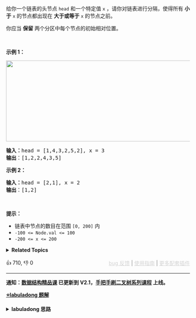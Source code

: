 <p>给你一个链表的头节点 <code>head</code> 和一个特定值<em> </em><code>x</code> ，请你对链表进行分隔，使得所有 <strong>小于</strong> <code>x</code> 的节点都出现在 <strong>大于或等于</strong> <code>x</code> 的节点之前。</p>

<p>你应当 <strong>保留</strong> 两个分区中每个节点的初始相对位置。</p>

<p>&nbsp;</p>

<p><strong>示例 1：</strong></p> 
<img alt="" src="https://assets.leetcode.com/uploads/2021/01/04/partition.jpg" style="width: 662px; height: 222px;" /> 
<pre>
<strong>输入：</strong>head = [1,4,3,2,5,2], x = 3
<strong>输出</strong>：[1,2,2,4,3,5]
</pre>

<p><strong>示例 2：</strong></p>

<pre>
<strong>输入：</strong>head = [2,1], x = 2
<strong>输出</strong>：[1,2]
</pre>

<p>&nbsp;</p>

<p><strong>提示：</strong></p>

<ul> 
 <li>链表中节点的数目在范围 <code>[0, 200]</code> 内</li> 
 <li><code>-100 &lt;= Node.val &lt;= 100</code></li> 
 <li><code>-200 &lt;= x &lt;= 200</code></li> 
</ul>

<details><summary><strong>Related Topics</strong></summary>链表 | 双指针</details><br>

<div>👍 710, 👎 0<span style='float: right;'><span style='color: gray;'><a href='https://github.com/labuladong/fucking-algorithm/discussions/939' target='_blank' style='color: lightgray;text-decoration: underline;'>bug 反馈</a> | <a href='https://labuladong.gitee.io/article/fname.html?fname=jb插件简介' target='_blank' style='color: lightgray;text-decoration: underline;'>使用指南</a> | <a href='https://labuladong.github.io/algo/images/others/%E5%85%A8%E5%AE%B6%E6%A1%B6.jpg' target='_blank' style='color: lightgray;text-decoration: underline;'>更多配套插件</a></span></span></div>

<div id="labuladong"><hr>

**通知：[数据结构精品课](https://aep.h5.xeknow.com/s/1XJHEO) 已更新到 V2.1，[手把手刷二叉树系列课程](https://aep.xet.tech/s/3YGcq3) 上线。**



<p><strong><a href="https://labuladong.gitee.io/article/slug.html?slug=partition-list" target="_blank">⭐️labuladong 题解</a></strong></p>
<details><summary><strong>labuladong 思路</strong></summary>

<!-- vip -->
本题思路为《[数据结构精品课](https://aep.h5.xeknow.com/s/1XJHEO)》学员专属，购买**并登录课程**后即可查看。如果你已经购买课程还无法查看，请点击 [这里](https://appktavsiei5995.pc.xiaoe-tech.com/detail/i_62b43720e4b07bd2d7b1b6dd/1) 查看各个插件的解锁方法。如遇到问题，可以在 [bug 反馈页面](https://github.com/labuladong/fucking-algorithm/discussions/704) 反馈。</details>
</div>



